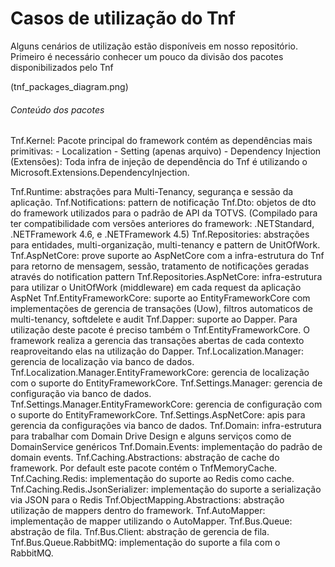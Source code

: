 # Casos de utilização do Tnf

Alguns cenários de utilização estão disponíveis em nosso repositório.
Primeiro é necessário conhecer um pouco da divisão dos pacotes disponibilizados pelo Tnf

(tnf_packages_diagram.png)

###### Conteúdo dos pacotes

Tnf.Kernel: Pacote principal do framework contém as dependências mais primitivas:
	- Localization
	- Setting (apenas arquivo)
	- Dependency Injection (Extensões): Toda infra de injeção de dependência do Tnf é utilizando o Microsoft.Extensions.DependencyInjection.

Tnf.Runtime: abstrações para Multi-Tenancy, segurança e sessão da aplicação.
Tnf.Notifications: pattern de notificação
Tnf.Dto: objetos de dto do framework utilizados para o padrão de API da TOTVS. (Compilado para ter compatibilidade com versões anteriores do framework: .NETStandard, .NETFramework 4.6, e .NETFramework 4.5)
Tnf.Repositories: abstrações para entidades, multi-organização, multi-tenancy e pattern de UnitOfWork.
Tnf.AspNetCore: prove suporte ao AspNetCore com a infra-estrutura do Tnf para retorno de mensagem, sessão, tratamento de notificações geradas através do notification pattern
Tnf.Repositories.AspNetCore: infra-estrutura para utilizar o UnitOfWork (middleware) em cada request da aplicação AspNet
Tnf.EntityFrameworkCore: suporte ao EntityFrameworkCore com implementações de gerencia de transações (Uow), filtros automaticos de multi-tenancy, softdelete e audit
Tnf.Dapper: suporte ao Dapper. Para utilização deste pacote é preciso também o Tnf.EntityFrameworkCore. O framework realiza a gerencia das transações abertas de cada contexto reaproveitando elas na utilização do Dapper.
Tnf.Localization.Manager: gerencia de localização via banco de dados.
Tnf.Localization.Manager.EntityFrameworkCore: gerencia de localização com o suporte do EntityFrameworkCore.
Tnf.Settings.Manager: gerencia de configuração via banco de dados.
Tnf.Settings.Manager.EntityFrameworkCore: gerencia de configuração com o suporte do EntityFrameworkCore.
Tnf.Settings.AspNetCore: apis para gerencia da configurações via banco de dados.
Tnf.Domain: infra-estrutura para trabalhar com Domain Drive Design e alguns serviços como de DomainService genéricos
Tnf.Domain.Events: implementação do padrão de domain events.
Tnf.Caching.Abstractions: abstração de cache do framework. Por default este pacote contém o TnfMemoryCache.
Tnf.Caching.Redis: implementação do suporte ao Redis como cache.
Tnf.Caching.Redis.JsonSerializer: implementação do suporte a serialização via JSON para o Redis
Tnf.ObjectMapping.Abstractions: abstração utilização de mappers dentro do framework.
Tnf.AutoMapper: implementação de mapper utilizando o AutoMapper.
Tnf.Bus.Queue: abstração de fila.
Tnf.Bus.Client: abstração de gerencia de fila.
Tnf.Bus.Queue.RabbitMQ: implementação do suporte a fila com o RabbitMQ.
